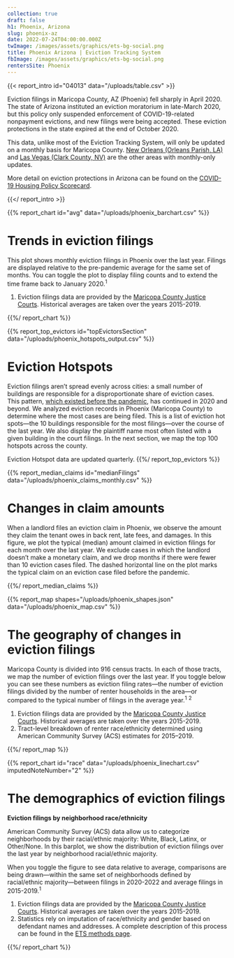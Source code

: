 ```yaml
---
collection: true
draft: false
h1: Phoenix, Arizona
slug: phoenix-az
date: 2022-07-24T04:00:00.000Z
twImage: /images/assets/graphics/ets-bg-social.png
title: Phoenix Arizona | Eviction Tracking System
fbImage: /images/assets/graphics/ets-bg-social.png
rentersSite: Phoenix
---
```


{{< report_intro id="04013" data="/uploads/table.csv" >}}

Eviction filings in Maricopa County, AZ (Phoenix) fell sharply in April 2020. The state of Arizona instituted an eviction moratorium in late-March 2020, but this policy only suspended enforcement of COVID-19-related nonpayment evictions, and new filings were being accepted. These eviction protections in the state expired at the end of October 2020.

This data, unlike most of the Eviction Tracking System, will only be updated on a monthly basis for Maricopa County. [New Orleans (Orleans Parish, LA) ](https://evictionlab.org/eviction-tracking/new-orleans-la/)and [Las Vegas (Clark County, NV)](https://evictionlab.org/eviction-tracking/las-vegas-nv/) are the other areas with monthly-only updates. 

More detail on eviction protections in Arizona can be found on the [COVID-19 Housing Policy Scorecard](https://evictionlab.org/covid-policy-scorecard/az/).

{{</ report_intro >}}



{{% report_chart id="avg" data="/uploads/phoenix_barchart.csv" %}}

# Trends in eviction filings

This plot shows monthly eviction filings in Phoenix over the last year. Filings are displayed relative to the pre-pandemic average for the same set of months. You can toggle the plot to display filing counts and to extend the time frame back to January 2020.<sup>1</sup>

1. Eviction filings data are provided by the [Maricopa County Justice Courts](http://justicecourts.maricopa.gov/). Historical averages are taken over the years 2015-2019.

{{%/ report_chart %}}



{{% report_top_evictors id="topEvictorsSection" data="/uploads/phoenix_hotspots_output.csv" %}}
# Eviction Hotspots

Eviction filings aren’t spread evenly across cities: a small number of buildings are responsible for a disproportionate share of eviction cases. This pattern, [which existed before the pandemic](https://evictionlab.org/top-evicting-landlords-drive-us-eviction-crisis/), has continued in 2020 and beyond. We analyzed eviction records in Phoenix (Maricopa County) to determine where the most cases are being filed. This is a list of eviction hot spots—the 10 buildings responsible for the most filings—over the course of the last year. We also display the plaintiff name most often listed with a given building in the court filings. In the next section, we map the top 100 hotspots across the county.

Eviction Hotspot data are updated quarterly.
{{%/ report_top_evictors %}}



{{% report_median_claims id="medianFilings" data="/uploads/phoenix_claims_monthly.csv" %}}





# Changes in claim amounts

When a landlord files an eviction claim in Phoenix, we observe the amount they claim the tenant owes in back rent, late fees, and damages. In this figure, we plot the typical (median) amount claimed in eviction filings for each month over the last year. We exclude cases in which the landlord doesn’t make a monetary claim, and we drop months if there were fewer than 10 eviction cases filed. The dashed horizontal line on the plot marks the typical claim on an eviction case filed before the pandemic.






{{%/ report_median_claims %}}



{{% report_map shapes="/uploads/phoenix_shapes.json" data="/uploads/phoenix_map.csv" %}}

# The geography of changes in eviction filings

Maricopa County is divided into 916 census tracts. In each of those tracts, we map the number of eviction filings over the last year. If you toggle below you can see these numbers as eviction filing rates—the number of eviction filings divided by the number of renter households in the area—or compared to the typical number of filings in the average year.<sup>1</sup> <sup>2</sup>

1. Eviction filings data are provided by the [Maricopa County Justice Courts](http://justicecourts.maricopa.gov/). Historical averages are taken over the years 2015-2019. 
2. Tract-level breakdown of renter race/ethnicity determined using American Community Survey (ACS) estimates for 2015–2019.

{{%/ report_map %}}



{{% report_chart id="race" data="/uploads/phoenix_linechart.csv" imputedNoteNumber="2" %}}



# The demographics of eviction filings

**Eviction filings by neighborhood race/ethnicity**

American Community Survey (ACS) data allow us to categorize neighborhoods by their racial/ethnic majority: White, Black, Latinx, or Other/None. In this barplot, we show the distribution of eviction filings over the last year by neighborhood racial/ethnic majority.  

When you toggle the figure to see data relative to average, comparisons are being drawn—within the same set of neighborhoods defined by racial/ethnic majority—between filings in 2020-2022 and average filings in 2015-2019.<sup>1</sup>

1. Eviction filings data are provided by the [Maricopa County Justice Courts](http://justicecourts.maricopa.gov/). Historical averages are taken over the years 2015-2019.
2. Statistics rely on imputation of race/ethnicity and gender based on defendant names and addresses. A complete description of this process can be found in the [ETS methods page](https://evictionlab.org/eviction-tracking/methods/).

{{%/ report_chart %}}